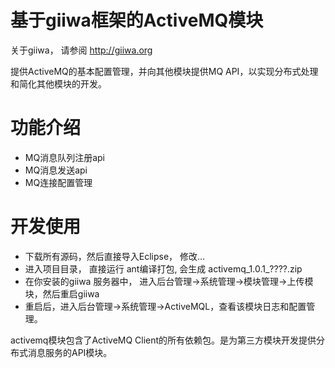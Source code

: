 # 基于giiwa框架的ActiveMQ模块
关于giiwa， 请参阅 http://giiwa.org

提供ActiveMQ的基本配置管理，并向其他模块提供MQ API，以实现分布式处理和简化其他模块的开发。
<h1>功能介绍</h1>
<ul>
<li>MQ消息队列注册api</li>
<li>MQ消息发送api</li>
<li>MQ连接配置管理</li>
</ul>

<h1>开发使用</h1>
<ul>
<li>下载所有源码，然后直接导入Eclipse， 修改...</li>
<li>进入项目目录， 直接运行 ant编译打包, 会生成 activemq_1.0.1_????.zip </li>
<li>在你安装的giiwa 服务器中， 进入后台管理->系统管理->模块管理->上传模块，然后重启giiwa</li>
<li>重启后，进入后台管理->系统管理->ActiveMQL，查看该模块日志和配置管理。</li>
</ul>

activemq模块包含了ActiveMQ Client的所有依赖包。是为第三方模块开发提供分布式消息服务的API模块。
